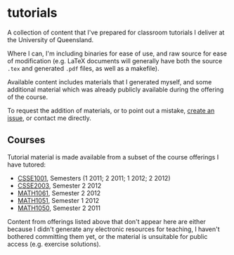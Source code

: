 tutorials
=========

A collection of content that I've prepared for classroom tutorials I deliver at the University of Queensland.

Where I can, I'm including binaries for ease of use, and raw source for ease of modification (e.g. LaTeX documents
will generally have both the source `.tex` and generated `.pdf` files, as well as a makefile).

Available content includes materials that I generated myself, and some additional material which was already
publicly available during the offering of the course.

To request the addition of materials, or to point out a mistake,
[create an issue](https://github.com/jgat/tutorials/issues), or contact me directly.

## Courses

Tutorial material is made available from a subset of the course offerings I have tutored:

* [CSSE1001](http://uq.edu.au/study/course.html?course_code=CSSE1001), Semesters (1 2011; 2 2011; 1 2012; 2 2012)
* [CSSE2003](http://uq.edu.au/study/course.html?course_code=CSSE2003&offer=53544c554332494e&year=2012), Semester 2 2012
* [MATH1061](http://uq.edu.au/study/course.html?course_code=MATH1061&offer=53544c554332494e&year=2012), Semester 2 2012
* [MATH1051](http://uq.edu.au/study/course.html?course_code=MATH1051&offer=53544c554331494e&year=2012), Semester 1 2012
* [MATH1050](http://uq.edu.au/study/course.html?course_code=MATH1050&offer=53544c554332494e&year=2011), Semester 2 2011

Content from offerings listed above that don't appear here are either because I didn't generate any electronic
resources for teaching, I haven't bothered committing them yet, or the material is unsuitable for public access (e.g.
exercise solutions).

